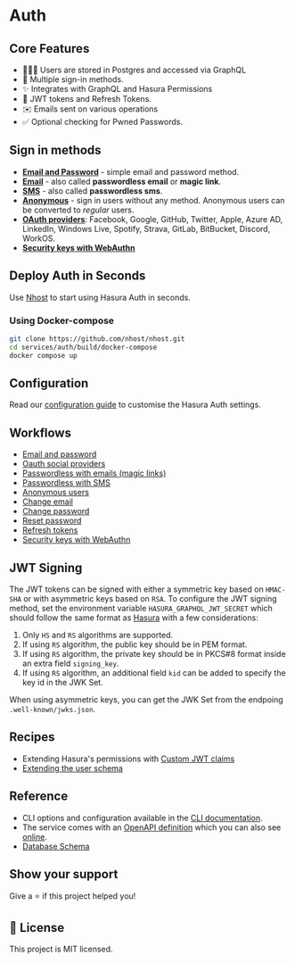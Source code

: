 # Auth

## Core Features

- 🧑‍🤝‍🧑 Users are stored in Postgres and accessed via GraphQL
- 🔑 Multiple sign-in methods.
- ✨ Integrates with GraphQL and Hasura Permissions
- 🔐 JWT tokens and Refresh Tokens.
- ✉️ Emails sent on various operations
- ✅ Optional checking for Pwned Passwords.

## Sign in methods

- [**Email and Password**](./docs/workflows/email-password.md) - simple email and password method.
- [**Email**](./docs/workflows/passwordless-email.md) - also called **passwordless email** or **magic link**.
- [**SMS**](./docs/workflows/passwordless-sms.md) - also called **passwordless sms**.
- [**Anonymous**](./docs/workflows/anonymous-users.md) - sign in users without any method. Anonymous users can be
  converted to _regular_ users.
- [**OAuth providers**](./docs/workflows/oauth-providers.md): Facebook, Google, GitHub, Twitter, Apple, Azure AD, LinkedIn, Windows Live, Spotify, Strava, GitLab, BitBucket, Discord, WorkOS.
- [**Security keys with WebAuthn**](./docs/workflows/webauthn.md)

## Deploy Auth in Seconds

Use [Nhost](https://nhost.io) to start using Hasura Auth in seconds.

### Using Docker-compose

```sh
git clone https://github.com/nhost/nhost.git
cd services/auth/build/docker-compose
docker compose up
```

## Configuration

Read our [configuration guide](./docs/configuration.md) to customise the Hasura Auth settings.

## Workflows

- [Email and password](./docs/workflows/email-password.md)
- [Oauth social providers](./docs/workflows/oauth-providers.md)
- [Passwordless with emails (magic links)](./docs/workflows/passwordless-email.md)
- [Passwordless with SMS](./docs/workflows/passwordless-sms.md)
- [Anonymous users](./docs/workflows/anonymous-users.md)
- [Change email](./docs/workflows/change-email.md)
- [Change password](./docs/workflows/change-password.md)
- [Reset password](./docs/workflows/reset-password.md)
- [Refresh tokens](./docs/workflows/refresh-token.md)
- [Security keys with WebAuthn](./docs/workflows/webauthn.md)

## JWT Signing

The JWT tokens can be signed with either a symmetric key based on `HMAC-SHA` or with asymmetric keys based on `RSA`. To configure the JWT signing method, set the environment variable `HASURA_GRAPHQL_JWT_SECRET` which should follow the same format as [Hasura](https://hasura.io/docs/latest/graphql/core/auth/authentication/jwt.html#running-with-jwt) with a few considerations:

1. Only `HS` and `RS` algorithms are supported.
2. If using `RS` algorithm, the public key should be in PEM format.
3. If using `RS` algorithm, the private key should be in PKCS#8 format inside an extra field `signing_key`.
4. If using `RS` algorithm, an additional field `kid` can be added to specify the key id in the JWK Set.

When using asymmetric keys, you can get the JWK Set from the endpoing `.well-known/jwks.json`.

## Recipes

- Extending Hasura's permissions with [Custom JWT claims](./docs/recipes/custom-hasura-claims.md)
- [Extending the user schema](./docs/recipes/extending-user-schema.md)

## Reference

- CLI options and configuration available in the [CLI documentation](./docs/cli.md).
- The service comes with an [OpenAPI definition](./docs/openapi.yaml) which you can also see [online](https://editor.swagger.io/?url=https://raw.githubusercontent.com/nhost/hasura-auth/main/docs/openapi.yaml).
- [Database Schema](./docs/schema.md)

## Show your support

Give a ⭐️ if this project helped you!

## 📝 License

This project is MIT licensed.
